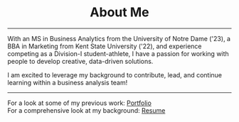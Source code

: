 # <center>About Me</center>
<hr>

With an MS in Business Analytics from the University of Notre Dame ('23), a BBA in Marketing from Kent State University ('22), and experience competing as a Division-I student-athlete, I have a passion for working with people to develop creative, data-driven solutions.

I am excited to leverage my background to contribute, lead, and continue learning within a business analysis team!

<hr>

For a look at some of my previous work: [Portfolio](portfolio)  
For a comprehensive look at my background: [Resume](resume3) 
